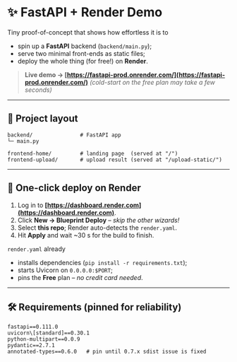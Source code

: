 # ✨ FastAPI + Render Demo

Tiny proof-of-concept that shows how effortless it is to

* spin up a **FastAPI** backend (`backend/main.py`);
* serve two minimal front-ends as static files;
* deploy the whole thing (for free!) on **Render**.

> **Live demo → [https://fastapi-prod.onrender.com/](https://fastapi-prod.onrender.com/)**
> *(cold-start on the free plan may take a few seconds)*

---

## 📁 Project layout

```
backend/               # FastAPI app
└─ main.py

frontend-home/         # landing page  (served at "/")
frontend-upload/       # upload result (served at "/upload-static/")
```

---

## 🚀 One-click deploy on Render

1. Log in to **[https://dashboard.render.com](https://dashboard.render.com)**.
2. Click **New → Blueprint Deploy** – *skip the other wizards!*
3. Select **this repo**; Render auto-detects the `render.yaml`.
4. Hit **Apply** and wait \~30 s for the build to finish.

`render.yaml` already

* installs dependencies (`pip install -r requirements.txt`);
* starts Uvicorn on `0.0.0.0:$PORT`;
* pins the **Free** plan – *no credit card needed*.

---

## 🛠️ Requirements (pinned for reliability)

```
fastapi==0.111.0
uvicorn\[standard]==0.30.1
python-multipart==0.0.9
pydantic==2.7.1
annotated-types==0.6.0   # pin until 0.7.x sdist issue is fixed
```

